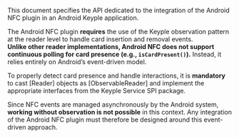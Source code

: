 This document specifies the API dedicated to the integration of the Android NFC plugin in an Android
Keyple application.

The Android NFC plugin **requires** the use of the Keyple observation pattern at the reader level to
handle card insertion and removal events.  
**Unlike other reader implementations, Android NFC does not support continuous polling for card
presence (e.g., `isCardPresent()`).** Instead, it relies entirely on Android’s event-driven model.

To properly detect card presence and handle interactions, it is **mandatory** to cast [Reader]
objects as [ObservableReader] and implement the appropriate interfaces from the Keyple Service SPI
package.

Since NFC events are managed asynchronously by the Android system, **working without observation is
not possible** in this context. Any integration of the Android NFC plugin must therefore be designed
around this event-driven approach.